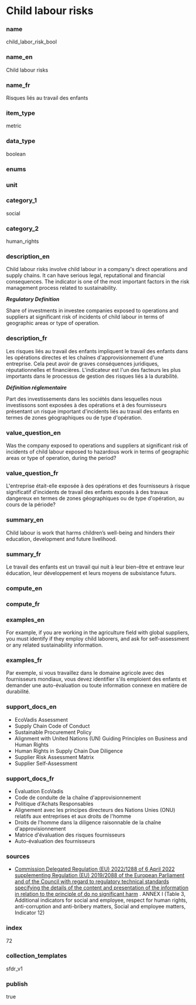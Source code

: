 # Child labour risks

### name

child_labor_risk_bool

### name_en

Child labour risks

### name_fr

Risques liés au travail des enfants

### item_type

metric

### data_type

boolean

### enums



### unit



### category_1

social

### category_2

human_rights

### description_en

Child labour risks involve child labour in a company's direct operations and supply chains. It can
have serious legal, reputational and financial consequences. The indicator is one of the most
important factors in the risk management process related to sustainability.

***Regulatory Definition***

Share of investments in investee companies exposed to operations and suppliers at significant risk
of incidents of child labour in terms of geographic areas or type of operation.


### description_fr

Les risques liés au travail des enfants impliquent le travail des enfants dans les opérations
directes et les chaînes d'approvisionnement d'une entreprise. Cela peut avoir de graves conséquences
juridiques, réputationnelles et financières. L'indicateur est l'un des facteurs les plus importants
dans le processus de gestion des risques liés à la durabilité.

***Définition réglementaire***

Part des investissements dans les sociétés dans lesquelles nous investissons sont exposées à des
opérations et à des fournisseurs présentant un risque important d'incidents liés au travail des
enfants en termes de zones géographiques ou de type d'opération.

### value_question_en

Was the company exposed to operations and suppliers at significant risk of incidents of child
labour exposed to hazardous work in terms of geographic areas or type of operation, during the
period?

### value_question_fr


L'entreprise était-elle exposée à des opérations et des fournisseurs à risque significatif
d'incidents de travail des enfants exposés à des travaux dangereux en termes de zones géographiques
ou de type d'opération, au cours de la période?

### summary_en

Child labour is work that harms children’s well-being and hinders their education, development and
future livelihood.

### summary_fr

Le travail des enfants est un travail qui nuit à leur bien-être et entrave leur éducation, leur
développement et leurs moyens de subsistance futurs.

### compute_en



### compute_fr



### examples_en

For example, if you are working in the agriculture field with global suppliers, you must identify
if they employ child laborers, and ask for self-assessment or any related sustainability
information. 

### examples_fr

Par exemple, si vous travaillez dans le domaine agricole avec des fournisseurs mondiaux, vous
devez identifier s'ils emploient des enfants et demander une auto-évaluation ou toute information
connexe en matière de durabilité.

### support_docs_en

- EcoVadis Assessment
- Supply Chain Code of Conduct
- Sustainable Procurement Policy
- Alignment with United Nations (UN) Guiding Principles on Business and Human Rights
- Human Rights in Supply Chain Due Diligence
- Supplier Risk Assessment Matrix
- Supplier Self-Assessment

### support_docs_fr

- Évaluation EcoVadis
- Code de conduite de la chaîne d'approvisionnement
- Politique d'Achats Responsables
- Alignement avec les principes directeurs des Nations Unies (ONU) relatifs aux entreprises et aux droits de l'homme
- Droits de l'homme dans la diligence raisonnable de la chaîne d'approvisionnement
- Matrice d'évaluation des risques fournisseurs
- Auto-évaluation des fournisseurs

### sources

- [Commission Delegated Regulation (EU) 2022/1288 of 6 April 2022 supplementing Regulation (EU)
2019/2088 of the European Parliament and of the Council with regard to regulatory technical
standards specifying the details of the content and presentation of the information in
relation to the principle of do no significant harm](https://eur-lex.europa.eu/eli/reg_del/2022/1288/oj)
. ANNEX I (Table 3, Additional indicators for social and employee, respect for human rights,
anti-corruption and anti-bribery matters, Social and employee matters, Indicator 12)
            
### index

72

### collection_templates

sfdr_v1

### publish

true
